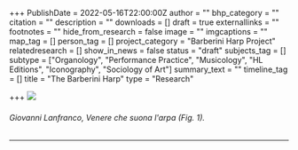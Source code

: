 +++
PublishDate = 2022-05-16T22:00:00Z
author = ""
bhp_category = ""
citation = ""
description = ""
downloads = []
draft = true
externallinks = ""
footnotes = ""
hide_from_research = false
image = ""
imgcaptions = ""
map_tag = []
person_tag = []
project_category = "Barberini Harp Project"
relatedresearch = []
show_in_news = false
status = "draft"
subjects_tag = []
subtype = ["Organology", "Performance Practice", "Musicology", "HL Editions", "Iconography", "Sociology of Art"]
summary_text = ""
timeline_tag = []
title = "The Barberini Harp"
type = "Research"

+++
![](/images/dif_000185_688.jpg)

###### Giovanni Lanfranco, _Venere che suona l'arpa_ (<cap>Fig. 1</cap>).

***